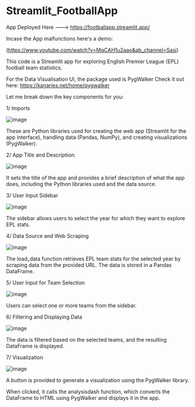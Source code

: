 # Streamlit_FootballApp

App Deployed Here ---> https://footballapp.streamlit.app/


Incase the App malfunctions here's a demo:

(https://www.youtube.com/watch?v=MqCAH1u2aao&ab_channel=Sasi)

This code is a Streamlit app for exploring English Premier League (EPL) football team statistics.

For the Data Visualisation UI, the package used is PygWalker
Check it out here: https://kanaries.net/home/pygwalker

Let me break down the key components for you:

1/ Imports

![image](https://github.com/freest-man/Streamlit_FootballApp/assets/116303271/3c09367f-37aa-4d6f-b768-3f434df36596)


These are Python libraries used for creating the web app (Streamlit for the app interface), handling data (Pandas, NumPy), and creating visualizations (PygWalker).

2/ App Title and Description:

![image](https://github.com/freest-man/Streamlit_FootballApp/assets/116303271/abd1d682-bd09-4cd7-89ec-3b98c7ffebc8)

It sets the title of the app and provides a brief description of what the app does, including the Python libraries used and the data source.

3/ User Input Sidebar

![image](https://github.com/freest-man/Streamlit_FootballApp/assets/116303271/d2da7e72-bd26-4a66-9494-e359c25cdaf9)

The sidebar allows users to select the year for which they want to explore EPL stats.

4/ Data Source and Web Scraping

![image](https://github.com/freest-man/Streamlit_FootballApp/assets/116303271/c4443705-0799-4d87-89d9-0c672a704898)

The load_data function retrieves EPL team stats for the selected year by scraping data from the provided URL. 
The data is stored in a Pandas DataFrame.

5/ User Input for Team Selection

![image](https://github.com/freest-man/Streamlit_FootballApp/assets/116303271/876fc148-6896-482f-b552-0730c8b475fa)

Users can select one or more teams from the sidebar.

6/ Filtering and Displaying Data

![image](https://github.com/freest-man/Streamlit_FootballApp/assets/116303271/ef0404df-6bb2-403f-9e65-1c3bb1a74720)

The data is filtered based on the selected teams, and the resulting DataFrame is displayed.

7/ Visualization

![image](https://github.com/freest-man/Streamlit_FootballApp/assets/116303271/41b1ca91-d398-4334-86b3-502eff821d57)

A button is provided to generate a visualization using the PygWalker library. 

When clicked, it calls the analysisdash function, which converts the DataFrame to HTML using PygWalker and displays it in the app.
